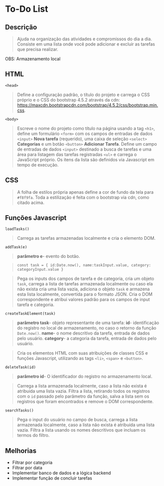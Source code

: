 # To-Do List

## Descrição
> Ajuda na organização das atividades e compromissos do dia a dia. Consiste em uma lista onde você pode adicionar e excluir as tarefas que precisa realizar.

OBS: Armazenamento local

## HTML

`<head>`
> Define a configuração padrão, o título do projeto e carrega o CSS próprio e o CSS do bootstrap 4.5.2 através da cdn: https://maxcdn.bootstrapcdn.com/bootstrap/4.5.2/css/bootstrap.min.css.

`<body>`
> Escreve o nome do projeto como título na página usando a tag `<h1>`, define um formulário `<form>` com os campos de entradas de dados `<input>` **Nova tarefa** (requerido), uma caixa de seleção `<select>` **Categorias** e um botão `<button>` **Adicionar Tarefa**. Define um campo de entradas de dados `<input>` destinado a busca de tarefas e uma área para listagem das tarefas registradas `<ul>` e carrega o JavaScript próprio. Os itens da lista são definidos via Javascript em tempo de execução.

## CSS
> A folha de estilos própria apenas define a cor de fundo da tela para `#f8f9fa`. Toda a estilização é feita com o bootstrap via cdn, como citado acima.

## Funções Javascript

`loadTasks()`
> Carrega as tarefas armazenadas localmente e cria o elemento DOM.

`addTask(e)`
> **parâmetro e**- evento do botão.

> `const task = { id:Date.now(), name:taskInput.value, category: categoryInput.value }`

> Pega os inputs dos campos de tarefa e de categoria, cria um objeto `task`, carrega a lista de tarefas armazenada localmente ou caso ela não exista cria uma lista vazia, adiciona o objeto `task` e armazena esta lista  localmente, convertida para o formato JSON. Cria o DOM correspondente e atribui valores padrão para os campos de input tarefa e categoria.

`createTaskElement(task)`
> **parâmetro task**- objeto representante de uma tarefa: **id**- identificação do registro no local de armazenamento, no caso o retorno da função `Date.now()`. **name**- o nome descritivo da tarefa, entrada de dados pelo usuário. **category**- a categoria da tarefa, entrada de dados pelo usuário.

> Cria os elementos HTML com suas atribuições de classes CSS e funções Javascript, utilizando as tags `<li>`, `<span>` e `<button>`. 

`deleteTask(id)`
> **parâmetro id**- O identificador do registro no armazenamento local.

> Carrega a lista armazenada localmente, caso a lista não exista é atribuida uma lista vazia. Filtra a lista, retirando todos os registros com o `id` passado pelo parâmetro da função, salva a lista sem os registros que foram encontrados e remove o DOM correspondente.

`searchTasks()`
> Pega o input do usuário no campo de busca, carrega a lista armazenada localmente, caso a lista não exista é atribuida uma lista vazia. Filtra a lista usando os nomes descritivos que incluam os termos do filtro.

## Melhorias
* Filtrar por categoria
* Filtrar por data
* Implementar banco de dados e a lógica backend
* Implementar função de concluir tarefas